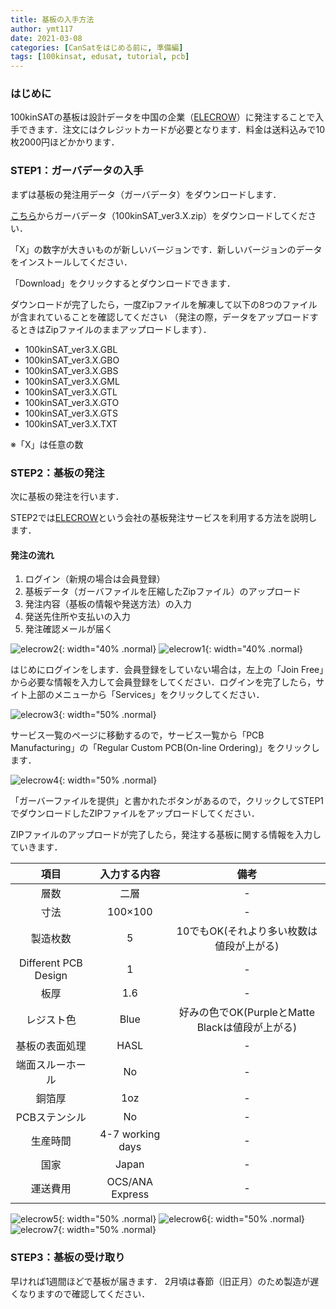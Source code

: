 ```yaml
---
title: 基板の入手方法
author: ymt117
date: 2021-03-08
categories: [CanSatをはじめる前に, 準備編]
tags: [100kinsat, edusat, tutorial, pcb]
---
```


### はじめに

100kinSATの基板は設計データを中国の企業（[ELECROW](https://www.elecrow.com/)）に発注することで入手できます．注文にはクレジットカードが必要となります．料金は送料込みで10枚2000円ほどかかります．

### STEP1：ガーバデータの入手

まずは基板の発注用データ（ガーバデータ）をダウンロードします．

[こちら](https://github.com/100kinsat/100kinSAT/tree/master/data/Gerver)からガーバデータ（100kinSAT_ver3.X.zip）をダウンロードしてください．

「X」の数字が大きいものが新しいバージョンです．新しいバージョンのデータをインストールしてください．

「Download」をクリックするとダウンロードできます．

ダウンロードが完了したら，一度Zipファイルを解凍して以下の8つのファイルが含まれていることを確認してください
（発注の際，データをアップロードするときはZipファイルのままアップロードします）．

 - 100kinSAT_ver3.X.GBL
 - 100kinSAT_ver3.X.GBO
 - 100kinSAT_ver3.X.GBS
 - 100kinSAT_ver3.X.GML
 - 100kinSAT_ver3.X.GTL
 - 100kinSAT_ver3.X.GTO
 - 100kinSAT_ver3.X.GTS
 - 100kinSAT_ver3.X.TXT

※「X」は任意の数

### STEP2：基板の発注

次に基板の発注を行います．

STEP2では[ELECROW](https://www.elecrow.com/)という会社の基板発注サービスを利用する方法を説明します．

#### 発注の流れ

 1. ログイン（新規の場合は会員登録）
 1. 基板データ（ガーバファイルを圧縮したZipファイル）のアップロード
 1. 発注内容（基板の情報や発送方法）の入力
 1. 発送先住所や支払いの入力
 1. 発注確認メールが届く

![elecrow2](/assets/img/post/get-the-pcb-board/elecrow_2.png){: width="40% .normal}
![elecrow1](/assets/img/post/get-the-pcb-board/elecrow_1.png){: width="40% .normal}

はじめにログインをします．会員登録をしていない場合は，左上の「Join Free」から必要な情報を入力して会員登録をしてください．ログインを完了したら，サイト上部のメニューから「Services」をクリックしてください．

![elecrow3](/assets/img/post/get-the-pcb-board/elecrow_3.png){: width="50% .normal}

サービス一覧のページに移動するので，サービス一覧から「PCB Manufacturing」の「Regular Custom PCB(On-line Ordering)」をクリックします．

![elecrow4](/assets/img/post/get-the-pcb-board/elecrow_4.png){: width="50% .normal}

「ガーバーファイルを提供」と書かれたボタンがあるので，クリックしてSTEP1でダウンロードしたZIPファイルをアップロードしてください．

ZIPファイルのアップロードが完了したら，発注する基板に関する情報を入力していきます．

|項目|入力する内容|備考|
|:---:|:---:|:---:|
|層数|二層| - |
|寸法|100×100| - |
|製造枚数|5|10でもOK(それより多い枚数は値段が上がる)|
|Different PCB Design|1| - |
|板厚|1.6| - |
|レジスト色|Blue|好みの色でOK(PurpleとMatte Blackは値段が上がる)|
|基板の表面処理|HASL| - |
|端面スルーホール|No| - |
|銅箔厚|1oz| - |
|PCBステンシル|No| - |
|生産時間|4-7 working days| - |
|国家|Japan| - |
|運送費用|OCS/ANA Express| - |

![elecrow5](/assets/img/post/get-the-pcb-board/elecrow_5.png){: width="50% .normal}
![elecrow6](/assets/img/post/get-the-pcb-board/elecrow_6.png){: width="50% .normal}
![elecrow7](/assets/img/post/get-the-pcb-board/elecrow_7.png){: width="50% .normal}

### STEP3：基板の受け取り

早ければ1週間ほどで基板が届きます．
2月頃は春節（旧正月）のため製造が遅くなりますので確認してください．
